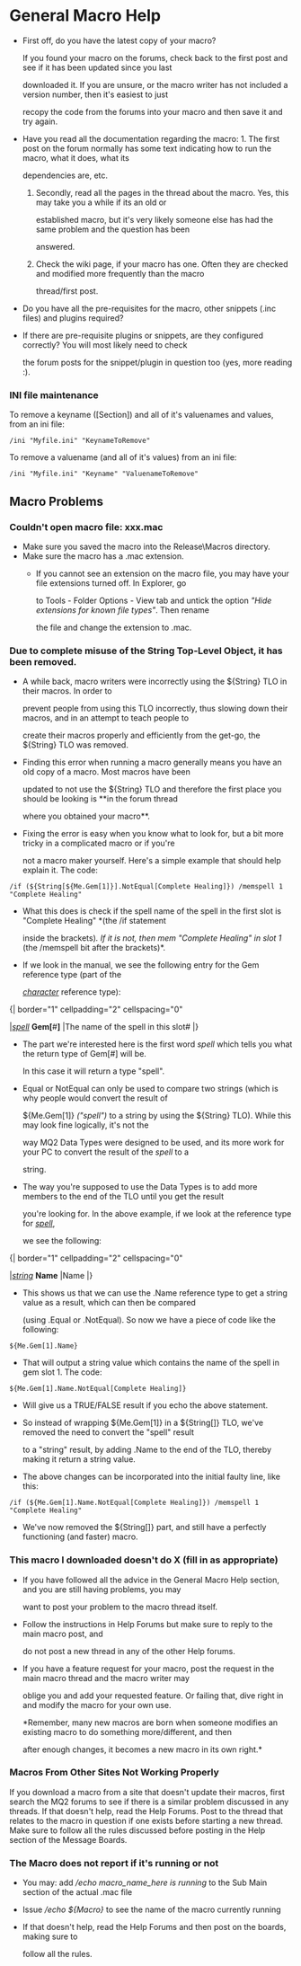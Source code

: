 # General Macro Help

* First off, do you have the latest copy of your macro?

  If you found your macro on the forums, check back to the first post and see if it has been updated since you last

  downloaded it. If you are unsure, or the macro writer has not included a version number, then it's easiest to just

  recopy the code from the forums into your macro and then save it and try again.

* Have you read all the documentation regarding the macro: 1. The first post on the forum normally has some text indicating how to run the macro, what it does, what its

  dependencies are, etc.

  1. Secondly, read all the pages in the thread about the macro. Yes, this may take you a while if its an old or

     established macro, but it's very likely someone else has had the same problem and the question has been

     answered.

  2. Check the wiki page, if your macro has one. Often they are checked and modified more frequently than the macro

     thread/first post.

* Do you have all the pre-requisites for the macro, other snippets (.inc files) and plugins required?
* If there are pre-requisite plugins or snippets, are they configured correctly? You will most likely need to check

  the forum posts for the snippet/plugin in question too (yes, more reading :).

### INI file maintenance

To remove a keyname ([Section]) and all of it's valuenames and values, from an ini file:

```text
/ini "Myfile.ini" "KeynameToRemove"
```

To remove a valuename (and all of it's values) from an ini file:

```text
/ini "Myfile.ini" "Keyname" "ValuenameToRemove"
```

## Macro Problems

### Couldn't open macro file: xxx.mac

* Make sure you saved the macro into the Release\Macros directory.
* Make sure the macro has a .mac extension.
  * If you cannot see an extension on the macro file, you may have your file extensions turned off. In Explorer, go

    to Tools - Folder Options - View tab and untick the option _"Hide extensions for known file types"_. Then rename

    the file and change the extension to .mac.

### Due to complete misuse of the String Top-Level Object, it has been removed.

* A while back, macro writers were incorrectly using the ${String} TLO in their macros. In order to

  prevent people from using this TLO incorrectly, thus slowing down their macros, and in an attempt to teach people to

  create their macros properly and efficiently from the get-go, the ${String} TLO was removed.

* Finding this error when running a macro generally means you have an old copy of a macro. Most macros have been

  updated to not use the ${String} TLO and therefore the first place you should be looking is \*\*in the forum thread

  where you obtained your macro\*\*.

* Fixing the error is easy when you know what to look for, but a bit more tricky in a complicated macro or if you're

  not a macro maker yourself. Here's a simple example that should help explain it. The code:

`/if (${String[${Me.Gem[1]}].NotEqual[Complete Healing]}) /memspell 1 "Complete Healing"`

* What this does is check if the spell name of the spell in the first slot is "Complete Healing" \*\(the /if statement

  inside the brackets\)_. If it is not, then mem "Complete Healing" in slot 1_ (the /memspell bit after the brackets)\*.

* If we look in the manual, we see the following entry for the Gem reference type \(part of the

  [_character_](../reference/data-types/datatype-character.md) reference type\):

{\| border="1" cellpadding="2" cellspacing="0"

\|[_spell_](../reference/data-types/datatype-spell.md) **Gem[**\#**]** \|The name of the spell in this slot\# \|}

* The part we're interested here is the first word _spell_ which tells you what the return type of Gem[\#] will be.

  In this case it will return a type "spell".

* Equal or NotEqual can only be used to compare two strings \(which is why people would convert the result of

  ${Me.Gem[1]} _("spell"\)_ to a string by using the ${String} TLO). While this may look fine logically, it's not the

  way MQ2 Data Types were designed to be used, and its more work for your PC to convert the result of the _spell_ to a

  string.

* The way you're supposed to use the Data Types is to add more members to the end of the TLO until you get the result

  you're looking for. In the above example, if we look at the reference type for [_spell_](../reference/data-types/datatype-spell.md),

  we see the following:

{\| border="1" cellpadding="2" cellspacing="0"

\|[_string_]() **Name** \|Name \|}

* This shows us that we can use the .Name reference type to get a string value as a result, which can then be compared

  (using .Equal or .NotEqual). So now we have a piece of code like the following:

`${Me.Gem[1].Name}`

* That will output a string value which contains the name of the spell in gem slot 1. The code:

`${Me.Gem[1].Name.NotEqual[Complete Healing]}`

* Will give us a TRUE/FALSE result if you echo the above statement.
* So instead of wrapping ${Me.Gem[1\]} in a ${String\[]} TLO, we've removed the need to convert the "spell" result

  to a "string" result, by adding .Name to the end of the TLO, thereby making it return a string value.

* The above changes can be incorporated into the initial faulty line, like this:

`/if (${Me.Gem[1].Name.NotEqual[Complete Healing]}) /memspell 1 "Complete Healing"`

* We've now removed the ${String[]} part, and still have a perfectly functioning (and faster) macro.

### This macro I downloaded doesn't do X (fill in as appropriate)

* If you have followed all the advice in the General Macro Help section, and you are still having problems, you may

  want to post your problem to the macro thread itself.

* Follow the instructions in Help Forums but make sure to reply to the main macro post, and

  do not post a new thread in any of the other Help forums.

* If you have a feature request for your macro, post the request in the main macro thread and the macro writer may

  oblige you and add your requested feature. Or failing that, dive right in and modify the macro for your own use.

  \*Remember, many new macros are born when someone modifies an existing macro to do something more/different, and then

  after enough changes, it becomes a new macro in its own right.\*

### Macros From Other Sites Not Working Properly

If you download a macro from a site that doesn't update their macros, first search the MQ2 forums to see if there is a similar problem discussed in any threads. If that doesn't help, read the Help Forums. Post to the thread that relates to the macro in question if one exists before starting a new thread. Make sure to follow all the rules discussed before posting in the Help section of the Message Boards.

### The Macro does not report if it's running or not

* You may: add _/echo macro\_name\_here is running_ to the Sub Main section of the actual .mac file
* Issue _/echo ${Macro}_ to see the name of the macro currently running
* If that doesn't help, read the Help Forums and then post on the boards, making sure to

  follow all the rules.

